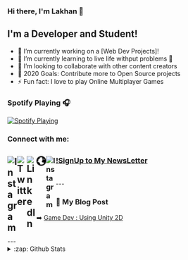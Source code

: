 ### Hi there, I'm Lakhan 👋


## I'm a  Developer and Student!

- 🔭 I’m currently working on a [Web Dev Projects]!
- 🌱 I’m currently learning to live life withput problems 🤣
- 👯 I’m looking to collaborate with other content creators
- 🥅 2020 Goals: Contribute more to Open Source projects
- ⚡ Fun fact: I love to play Online Multiplayer Games

### Spotify Playing 🎧
[<img src="https://now-playing-codestackr.vercel.app/api/spotify-playing" alt=" Spotify Playing" width="350" />](https://open.spotify.com/track/0zzVTGyRrWpQu8Fr28NRAv?si=CSuWUSw1T-ySIfXiBJGpPQ)

### Connect with me:
[<img align="left" alt=" Instagram" width="22px" src="https://cdn.jsdelivr.net/npm/simple-icons@v3/icons/instagram.svg" />][instagram]
[<img align="left" alt="Twitter" width="22px" src="https://cdn.jsdelivr.net/npm/simple-icons@v3/icons/twitter.svg" />][twitter]
[<img align="left" alt="LinkedIn" width="22px" src="https://cdn.jsdelivr.net/npm/simple-icons@v3/icons/linkedin.svg" />][linkedin]
[<img align="left" alt="no alternative" width="22px" src="https://raw.githubusercontent.com/iconic/open-iconic/master/svg/globe.svg" />][website]
---

### [<img align="left" alt=" Instagram" width="22px" src="https://img.icons8.com/nolan/2x/news.png" />][newsletter][!SignUp to My NewsLetter][newsletter]
<br>
---

### 📕 My Blog Post

<!-- BLOG-POST-LIST:START -->
➡️ [Game Dev : Using Unity 2D](https://deploy-preview-47--learnturtle.netlify.app/articles/game/game-dev-with-unity/)

<!-- BLOG-POST-LIST:END -->

 <br>
---


<details>
  <summary>:zap: Github Stats</summary>

  <img align="left" alt="EpicStarBoy's Github Stats" src="https://github-readme-stats.codestackr.vercel.app/api?username=LakhanKumawat&show_icons=true&hide_border=true" />

</details>

[website]: https://lakhankumawat.github.io/MY3RDWEBPAGE/
[twitter]: https://twitter.com/KNKUMWT1
[instagram]: https://www.instagram.com/_.lakhan.__/
[linkedin]: https://www.linkedin.com/in/lakhan-kumawat-7414391a2/?lipi=urn%3Ali%3Apage%3Ad_flagship3_feed%3B64Eho2C7RZuT2SxDPwg0DA%3D%3D
[newsletter]:https://damp-peak-39956.herokuapp.com/
